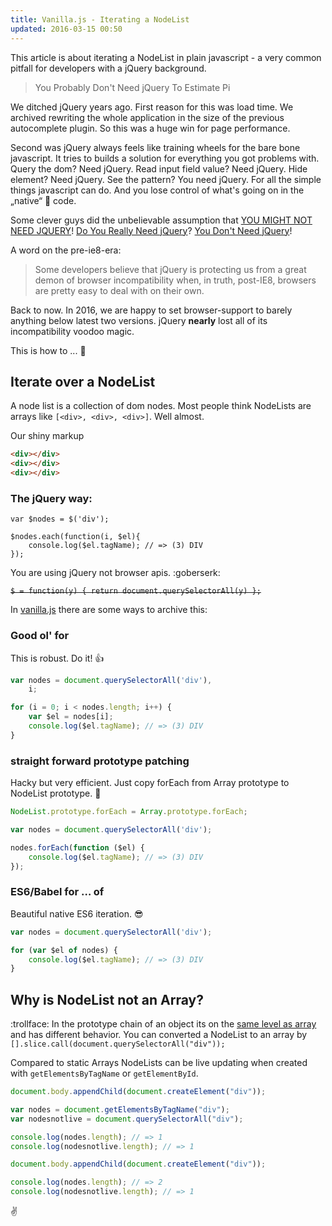 ```yaml
---
title: Vanilla.js - Iterating a NodeList
updated: 2016-03-15 00:50
---
```


This article is about iterating a NodeList in plain javascript - a very common pitfall for developers with a jQuery background.

> You Probably Don't Need jQuery To Estimate Pi

We ditched jQuery years ago. First reason for this was load time. We archived rewriting the whole application in the size of the previous autocomplete plugin. So this was a huge win for page performance.

Second was jQuery always feels like training wheels for the bare bone javascript. It tries to builds a solution for everything you got problems with. Query the dom? Need jQuery. Read input field value? Need jQuery. Hide element? Need jQuery. See the pattern? You need jQuery. For all the simple things javascript can do. And you lose control of what's going on in the „native“ :japanese_ogre: code.

Some clever guys did the unbelievable assumption that [YOU MIGHT NOT NEED JQUERY](http://youmightnotneedjquery.com/)! [Do You Really Need jQuery](http://www.sitepoint.com/do-you-really-need-jquery/)? [You Don't Need jQuery](http://blog.garstasio.com/you-dont-need-jquery/)!

A word on the pre-ie8-era:

> Some developers believe that jQuery is protecting us from a great demon of browser incompatibility when, in truth, post-IE8, browsers are pretty easy to deal with on their own.

Back to now. In 2016, we are happy to set browser-support to barely anything below latest two versions. jQuery **nearly** lost all of its incompatibility voodoo magic.

This is how to ... :tada:

## Iterate over a NodeList

A node list is a collection of dom nodes. Most people think NodeLists are arrays like ```[<div>, <div>, <div>]```. Well almost.

Our shiny markup

```html
<div></div>
<div></div>
<div></div>
```

### The jQuery way:

```jQuery
var $nodes = $('div');

$nodes.each(function(i, $el){
    console.log($el.tagName); // => (3) DIV
});
```

You are using jQuery not browser apis. :goberserk:

~~```$ = function(y) { return document.querySelectorAll(y) };```~~

In [vanilla.js](/assets/vanilla.js) there are some ways to archive this:

### Good ol' for

This is robust. Do it! :thumbsup:

```js
var nodes = document.querySelectorAll('div'),
    i;

for (i = 0; i < nodes.length; i++) {
    var $el = nodes[i];
    console.log($el.tagName); // => (3) DIV
}
```

### straight forward prototype patching

Hacky but very efficient. Just copy forEach from Array prototype to NodeList prototype. :ghost:

```js
NodeList.prototype.forEach = Array.prototype.forEach;

var nodes = document.querySelectorAll('div');

nodes.forEach(function ($el) {
    console.log($el.tagName); // => (3) DIV
});

```

### ES6/Babel for … of

Beautiful native ES6 iteration. :sunglasses:

```js
var nodes = document.querySelectorAll('div');

for (var $el of nodes) {
    console.log($el.tagName); // => (3) DIV
}
```



## Why is NodeList not an Array?


:trollface: In the prototype chain of an object its on the [same level as array](https://developer.mozilla.org/de/docs/Web/API/NodeList#Why_is_NodeList_not_an_Array) and has different behavior. You can converted a NodeList to an array by  ```[].slice.call(document.querySelectorAll("div"));```

Compared to static Arrays NodeLists can be live updating when created with ```getElementsByTagName``` or ```getElementById```.

```js
document.body.appendChild(document.createElement("div"));

var nodes = document.getElementsByTagName("div");
var nodesnotlive = document.querySelectorAll("div");

console.log(nodes.length); // => 1
console.log(nodesnotlive.length); // => 1

document.body.appendChild(document.createElement("div"));

console.log(nodes.length); // => 2
console.log(nodesnotlive.length); // => 1
```

:v:
